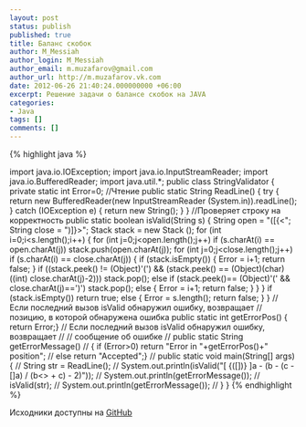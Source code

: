 ```yaml
---
layout: post
status: publish
published: true
title: Баланс скобок
author: M_Messiah
author_login: M_Messiah
author_email: m.muzafarov@gmail.com
author_url: http://m.muzafarov.vk.com
date: 2012-06-26 21:40:24.000000000 +06:00
excerpt: Решение задачи о балансе скобок на JAVA
categories:
- Java
tags: []
comments: []
---
```



{% highlight java %}

import java.io.IOException;
import java.io.InputStreamReader;
import java.io.BufferedReader;
import java.util.*;
public class StringValidator {
	private static int Error=0;
	//Чтение
	public static String ReadLine() {
		try {
			return new BufferedReader(new InputStreamReader (System.in)).readLine();
		} catch (IOException e) {
			return new String();
		}
	}
	//Проверяет строку на корректность
    public static boolean isValid(String s) {
            String open = "([{<";
            String close = ")]}>";
            Stack stack = new Stack ();
            for (int i=0;i<s.length();i++)
            {
                    for (int j=0;j<open.length();j++)
                            if (s.charAt(i) == open.charAt(j))
                                    stack.push(open.charAt(j)); 
                    for (int j=0;j<close.length();j++)
                            if (s.charAt(i) == close.charAt(j)) {
                                    if (stack.isEmpty()) {
                                        Error = i+1;
                                        return false;
                                    }
                                    if ((stack.peek() != (Object)'(') &&
                                    	(stack.peek() == (Object)(char)((int) close.charAt(j)-2)))
                                            stack.pop();
                                    else if (stack.peek()== (Object)'(' &&
                                    		 close.charAt(j)==')')
                                            stack.pop();
                                    else {
                                            Error = i+1;
                                            return false;
                                    }
                            }
            }
            if (stack.isEmpty()) return true;
            else {
                    Error = s.length();
                    return false;
            }
    }
    // Если последний вызов isValid обнаружил ошибку, возвращает
    // позицию, в которой обнаружена ошибка
    public static int getErrorPos() { return Error;}
    // Если последний вызов isValid обнаружил ошибку, возвращает
    //          // сообщение об ошибке
    //  public static String getErrorMessage()
    //  { if (Error>0) return "Error in "+getErrorPos()+" position";
    //  else return "Accepted";}
    // public static void main(String[] args){
    //  String str = ReadLine();
    //  System.out.println(isValid("[ {([])} ]a - (b - (c - []a) / (b<> + c) - 2)"));
    //  System.out.println(getErrorMessage());
    //  isValid(str);
    //  System.out.println(getErrorMessage());
    //  }
}
{% endhighlight %}

Исходники доступны на [GitHub](https://github.com/m-muzafarov/java_course/blob/master/StringValidator.java)
